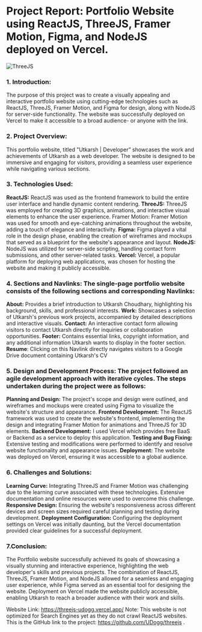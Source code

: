 # Project Report: Portfolio Website using ReactJS, ThreeJS, Framer Motion, Figma, and NodeJS deployed on Vercel.
![ThreeJS](https://upload.wikimedia.org/wikipedia/commons/3/3f/Three.js_Icon.svg)
### 1. Introduction: 
The purpose of this project was to create a visually appealing and interactive portfolio website using cutting-edge technologies such as ReactJS, ThreeJS, Framer Motion, and Figma for design, along with NodeJS for server-side functionality. The website was successfully deployed on Vercel to make it accessible to a broad audience- or anyone with the link.
### 2. Project Overview: 
This portfolio website, titled "Utkarsh | Developer” showcases the work and achievements of Utkarsh as a web developer. The website is designed to be immersive and engaging for visitors, providing a seamless user experience while navigating various sections.
### 3. Technologies Used:
**ReactJS:** ReactJS was used as the frontend framework to build the entire user interface and handle dynamic content rendering.
**ThreeJS:** ThreeJS was employed for creating 3D graphics, animations, and interactive visual elements to enhance the user experience.
Framer Motion: Framer Motion was used for smooth and eye-catching animations throughout the website, adding a touch of elegance and interactivity.
**Figma:** Figma played a vital role in the design phase, enabling the creation of wireframes and mockups that served as a blueprint for the website's appearance and layout.
**NodeJS:** NodeJS was utilized for server-side scripting, handling contact form submissions, and other server-related tasks.
**Vercel:** Vercel, a popular platform for deploying web applications, was chosen for hosting the website and making it publicly accessible.


### 4. Sections and Navlinks: The single-page portfolio website consists of the following sections and corresponding Navlinks:
**About:** Provides a brief introduction to Utkarsh Choudhary, highlighting his background, skills, and professional interests.
**Work:** Showcases a selection of Utkarsh's previous work projects, accompanied by detailed descriptions and interactive visuals.
**Contact:** An interactive contact form allowing visitors to contact Utkarsh directly for inquiries or collaboration opportunities.
**Footer:** Contains essential links, copyright information, and any additional information Utkarsh wants to display in the footer section.
**Resume**: Clicking on this Navlink directly navigates visitors to a Google Drive document containing Utkarsh's CV

### 5. Design and Development Process: The project followed an agile development approach with iterative cycles. The steps undertaken during the project were as follows:
**Planning and Design:** The project's scope and design were outlined, and wireframes and mockups were created using Figma to visualize the website's structure and appearance.
**Frontend Development:** 
The ReactJS framework was used to create the website's frontend, implementing the design and integrating Framer Motion for animations and ThreeJS for 3D elements.
**Backend Development:** I used Vercel which provides free BaaS or Backend as a service to deploy this application.
**Testing and Bug Fixing:** Extensive testing and modifications were performed to identify and resolve website functionality and appearance issues.
**Deployment:** The website was deployed on Vercel, ensuring it was accessible to a global audience.

### 6. Challenges and Solutions:
**Learning Curve:** Integrating ThreeJS and Framer Motion was challenging due to the learning curve associated with these technologies. Extensive documentation and online resources were used to overcome this challenge.
**Responsive Design:** Ensuring the website's responsiveness across different devices and screen sizes required careful planning and testing during development.
**Deployment Configuration:** Configuring the deployment settings on Vercel was initially daunting, but the Vercel documentation provided clear guidelines for a successful deployment.
### 7.Conclusion:
The Portfolio website successfully achieved its goals of showcasing a visually stunning and interactive experience, highlighting the web developer's skills and previous projects. The combination of ReactJS, ThreeJS, Framer Motion, and NodeJS allowed for a seamless and engaging user experience, while Figma served as an essential tool for designing the website. Deployment on Vercel made the website publicly accessible, enabling Utkarsh to reach a broader audience with their work and skills.

Website Link: https://threejs-udogg.vercel.app/ Note: This website is not optimized for Search Engines yet as they do not crawl ReactJS websites.
This is the GitHub link to the project: https://github.com/UDogg/threejs .
  

